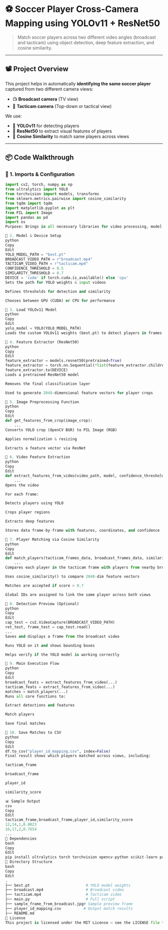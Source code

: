 # ⚽ Soccer Player Cross-Camera Mapping using YOLOv11 + ResNet50

> Match soccer players across two different video angles (broadcast and tacticam) using object detection, deep feature extraction, and cosine similarity.

---

## 📽️ Project Overview

This project helps in automatically **identifying the same soccer player** captured from two different camera views:

- 📺 **Broadcast camera** (TV view)
- 🎥 **Tacticam camera** (Top-down or tactical view)

We use:

- 🧠 **YOLOv11** for detecting players
- 🧠 **ResNet50** to extract visual features of players
- 🧮 **Cosine Similarity** to match same players across views

---

## 📦 Code Walkthrough

### 🔹 1. **Imports & Configuration**

```python
import cv2, torch, numpy as np
from ultralytics import YOLO
from torchvision import models, transforms
from sklearn.metrics.pairwise import cosine_similarity
from tqdm import tqdm
import matplotlib.pyplot as plt
from PIL import Image
import pandas as pd
import os
Purpose: Brings in all necessary libraries for video processing, model loading, vector comparison, and visualization.

🔹 2. Model & Device Setup
python
Copy
Edit
YOLO_MODEL_PATH = "best.pt"
BROADCAST_VIDEO_PATH = r"broadcast.mp4"
TACTICAM_VIDEO_PATH = r"tacticam.mp4"
CONFIDENCE_THRESHOLD = 0.5
SIMILARITY_THRESHOLD = 0.7
DEVICE = 'cuda' if torch.cuda.is_available() else 'cpu'
Sets the path for YOLO weights & input videos

Defines thresholds for detection and similarity

Chooses between GPU (CUDA) or CPU for performance

🔹 3. Load YOLOv11 Model
python
Copy
Edit
yolo_model = YOLO(YOLO_MODEL_PATH)
Loads the custom YOLOv11 weights (best.pt) to detect players in frames.

🔹 4. Feature Extractor (ResNet50)
python
Copy
Edit
feature_extractor = models.resnet50(pretrained=True)
feature_extractor = torch.nn.Sequential(*list(feature_extractor.children())[:-1])
feature_extractor.to(DEVICE)
Loads a pretrained ResNet50 model

Removes the final classification layer

Used to generate 2048-dimensional feature vectors for player crops

🔹 5. Image Preprocessing Function
python
Copy
Edit
def get_features_from_crop(image_crop):
    ...
Converts YOLO crop (OpenCV BGR) to PIL Image (RGB)

Applies normalization & resizing

Extracts a feature vector via ResNet

🔹 6. Video Feature Extraction
python
Copy
Edit
def extract_features_from_video(video_path, model, confidence_threshold=0.5):
    ...
Opens the video

For each frame:

Detects players using YOLO

Crops player regions

Extracts deep features

Stores data frame-by-frame with features, coordinates, and confidence

🔹 7. Player Matching via Cosine Similarity
python
Copy
Edit
def match_players(tacticam_frames_data, broadcast_frames_data, similarity_threshold=0.7):
    ...
Compares each player in the tacticam frame with players from nearby broadcast frames

Uses cosine_similarity() to compare 2048-dim feature vectors

Matches are accepted if score > 0.7

Global IDs are assigned to link the same player across both views

🔹 8. Detection Preview (Optional)
python
Copy
Edit
cap_test = cv2.VideoCapture(BROADCAST_VIDEO_PATH)
ret_test, frame_test = cap_test.read()
...
Saves and displays a frame from the broadcast video

Runs YOLO on it and shows bounding boxes

Helps verify if the YOLO model is working correctly

🔹 9. Main Execution Flow
python
Copy
Edit
broadcast_feats = extract_features_from_video(...)
tacticam_feats = extract_features_from_video(...)
matches = match_players(...)
Runs all core functions to:

Extract detections and features

Match players

Save final matches

🔹 10. Save Matches to CSV
python
Copy
Edit
df.to_csv("player_id_mapping.csv", index=False)
Final result shows which players matched across views, including:

tacticam_frame

broadcast_frame

player_id

similarity_score

📊 Sample Output
csv
Copy
Edit
tacticam_frame,broadcast_frame,player_id,similarity_score
12,14,1,0.8023
16,17,2,0.7654
...
🧪 Dependencies
bash
Copy
Edit
pip install ultralytics torch torchvision opencv-python scikit-learn pandas tqdm matplotlib
📁 Directory Structure
bash
Copy
Edit
.
├── best.pt                         # YOLO model weights
├── broadcast.mp4                   # Broadcast video
├── tacticam.mp4                    # Tacticam video
├── main.py                         # Full script
├── sample_frame_from_broadcast.jpg# Sample preview frame
├── player_id_mapping.csv          # Output match results
├── README.md
📄 License
This project is licensed under the MIT License – see the LICENSE file for details.

